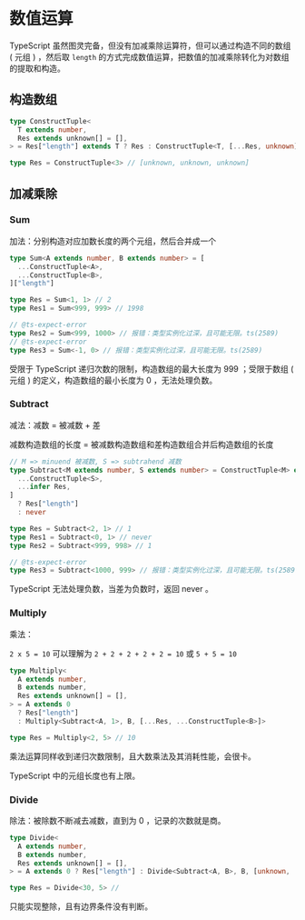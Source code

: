 # 数值运算

TypeScript 虽然图灵完备，但没有加减乘除运算符，但可以通过构造不同的数组 ( 元组 ) ，然后取 `length` 的方式完成数值运算，把数值的加减乘除转化为对数组的提取和构造。

## 构造数组

```ts
type ConstructTuple<
  T extends number,
  Res extends unknown[] = [],
> = Res["length"] extends T ? Res : ConstructTuple<T, [...Res, unknown]>

type Res = ConstructTuple<3> // [unknown, unknown, unknown]
```

## 加减乘除

### Sum

加法：分别构造对应加数长度的两个元组，然后合并成一个

```ts
type Sum<A extends number, B extends number> = [
  ...ConstructTuple<A>,
  ...ConstructTuple<B>,
]["length"]

type Res = Sum<1, 1> // 2
type Res1 = Sum<999, 999> // 1998

// @ts-expect-error
type Res2 = Sum<999, 1000> // 报错：类型实例化过深，且可能无限。ts(2589)
// @ts-expect-error
type Res3 = Sum<-1, 0> // 报错：类型实例化过深，且可能无限。ts(2589)
```

受限于 TypeScript 递归次数的限制，构造数组的最大长度为 999 ；受限于数组 ( 元组 ) 的定义，构造数组的最小长度为 0 ，无法处理负数。

### Subtract

减法：减数 = 被减数 + 差

减数构造数组的长度 = 被减数构造数组和差构造数组合并后构造数组的长度

```ts
// M => minuend 被减数, S => subtrahend 减数
type Subtract<M extends number, S extends number> = ConstructTuple<M> extends [
  ...ConstructTuple<S>,
  ...infer Res,
]
  ? Res["length"]
  : never

type Res = Subtract<2, 1> // 1
type Res1 = Subtract<0, 1> // never
type Res2 = Subtract<999, 998> // 1

// @ts-expect-error
type Res3 = Subtract<1000, 999> // 报错：类型实例化过深，且可能无限。ts(2589)
```

TypeScript 无法处理负数，当差为负数时，返回 never 。

### Multiply

乘法：

`2 x 5 = 10` 可以理解为 `2 + 2 + 2 + 2 + 2 = 10` 或 `5 + 5 = 10`

```ts
type Multiply<
  A extends number,
  B extends number,
  Res extends unknown[] = [],
> = A extends 0
  ? Res["length"]
  : Multiply<Subtract<A, 1>, B, [...Res, ...ConstructTuple<B>]>

type Res = Multiply<2, 5> // 10
```

乘法运算同样收到递归次数限制，且大数乘法及其消耗性能，会很卡。

TypeScript 中的元组长度也有上限。

### Divide

除法：被除数不断减去减数，直到为 0 ，记录的次数就是商。

```ts
type Divide<
  A extends number,
  B extends number,
  Res extends unknown[] = [],
> = A extends 0 ? Res["length"] : Divide<Subtract<A, B>, B, [unknown, ...Res]>

type Res = Divide<30, 5> //
```

只能实现整除，且有边界条件没有判断。
